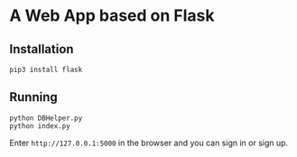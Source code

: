 # A Web App based on Flask

## Installation

```shell
pip3 install flask
```

## Running

```shell
python DBHelper.py
python index.py
```

Enter `http://127.0.0.1:5000` in the browser and you can sign in or sign up.
